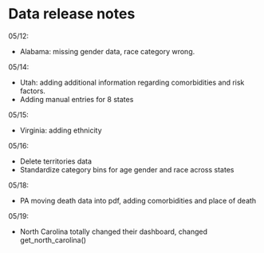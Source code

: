 # **Data release notes**

05/12: 
- Alabama: missing gender data, race category wrong.

05/14:
- Utah: adding additional information regarding comorbidities and risk factors.
- Adding manual entries for 8 states

05/15:
- Virginia: adding ethnicity

05/16:
- Delete territories data
- Standardize category bins for age gender and race across states

05/18:
- PA moving death data into pdf, adding comorbidities and place of death

05/19:
- North Carolina totally changed their dashboard, changed get_north_carolina()